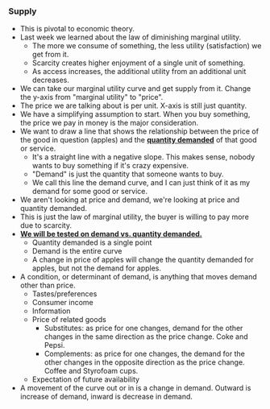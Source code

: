 ### Supply
- This is pivotal to economic theory.
- Last week we learned about the law of diminishing marginal utility.
	- The more we consume of something, the less utility (satisfaction) we get from it.
	- Scarcity creates higher enjoyment of a single unit of something. 
	- As access increases, the additional utility from an additional unit decreases.
- We can take our marginal utility curve and get supply from it. Change the y-axis from "marginal utility" to "price".
- The price we are talking about is per unit. X-axis is still just quantity.
- We have a simplifying assumption to start. When you buy something, the price we pay in money is the major consideration. 
- We want to draw a line that shows the relationship between the price of the good in question (apples) and the **<u>quantity demanded</u>** of that good or service.
	- It's a straight line with a negative slope. This makes sense, nobody wants to buy something if it's crazy expensive.
	- "Demand" is just the quantity that someone wants to buy.
	- We call this line the demand curve, and I can just think of it as my demand for some good or service.
- We aren't looking at price and demand, we're looking at price and quantity demanded. 
- This is just the law of marginal utility, the buyer is willing to pay more due to scarcity.
- **<u>We will be tested on demand vs. quantity demanded.</u>**
	- Quantity demanded is a single point
	- Demand is the entire curve
	- A change in price of apples will change the quantity demanded for apples, but not the demand for apples.
- A condition, or determinant of demand, is anything that moves demand other than price.
	- Tastes/preferences
	- Consumer income
	- Information
	- Price of related goods
		- Substitutes: as price for one changes, demand for the other changes in the same direction as the price change. Coke and Pepsi.
		- Complements: as price for one changes, the demand for the other changes in the opposite direction as the price change. Coffee and Styrofoam cups.
	- Expectation of future availability
- A movement of the curve out or in is a change in demand. Outward is increase of demand, inward is decrease in demand.